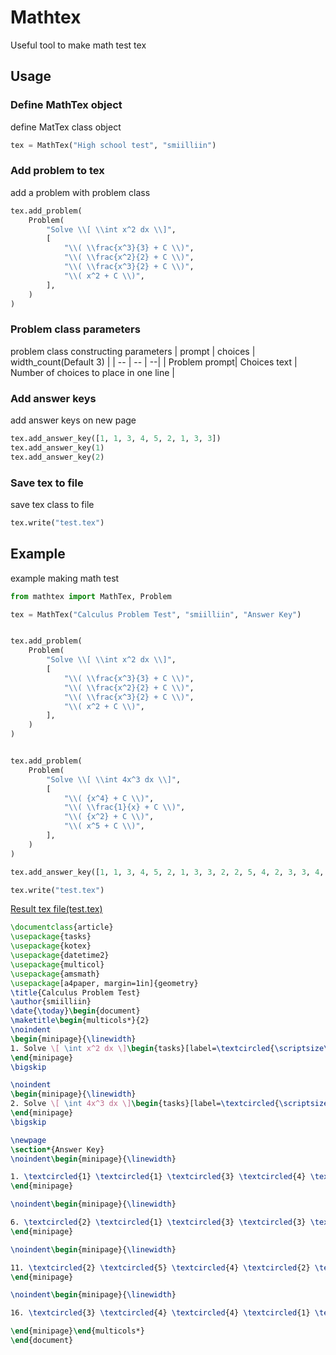 # Mathtex
Useful tool to make math test tex

## Usage

### Define MathTex object
define MatTex class object
```py
tex = MathTex("High school test", "smiilliin")
```

### Add problem to tex
add a problem with problem class
```py
tex.add_problem(
    Problem(
        "Solve \\[ \\int x^2 dx \\]",
        [
            "\\( \\frac{x^3}{3} + C \\)",
            "\\( \\frac{x^2}{2} + C \\)",
            "\\( \\frac{x^3}{2} + C \\)",
            "\\( x^2 + C \\)",
        ],
    )
)
```
### Problem class parameters
problem class constructing parameters
| prompt | choices  | width_count(Default 3) |
| -- | -- | --|
| Problem prompt| Choices text | Number of choices to place in one line |

### Add answer keys
add answer keys on new page
```py
tex.add_answer_key([1, 1, 3, 4, 5, 2, 1, 3, 3])
tex.add_answer_key(1)
tex.add_answer_key(2)
```

### Save tex to file
save tex class to file
```py
tex.write("test.tex")
```

## Example
example making math test
```py
from mathtex import MathTex, Problem

tex = MathTex("Calculus Problem Test", "smiilliin", "Answer Key")


tex.add_problem(
    Problem(
        "Solve \\[ \\int x^2 dx \\]",
        [
            "\\( \\frac{x^3}{3} + C \\)",
            "\\( \\frac{x^2}{2} + C \\)",
            "\\( \\frac{x^3}{2} + C \\)",
            "\\( x^2 + C \\)",
        ],
    )
)


tex.add_problem(
    Problem(
        "Solve \\[ \\int 4x^3 dx \\]",
        [
            "\\( {x^4} + C \\)",
            "\\( \\frac{1}{x} + C \\)",
            "\\( {x^2} + C \\)",
            "\\( x^5 + C \\)",
        ],
    )
)

tex.add_answer_key([1, 1, 3, 4, 5, 2, 1, 3, 3, 2, 2, 5, 4, 2, 3, 3, 4, 4, 1, 2])

tex.write("test.tex")
```
[Result tex file(test.tex)](./test.pdf)
```tex
\documentclass{article}
\usepackage{tasks}
\usepackage{kotex}
\usepackage{datetime2}
\usepackage{multicol}
\usepackage{amsmath}
\usepackage[a4paper, margin=1in]{geometry}
\title{Calculus Problem Test}
\author{smiilliin}
\date{\today}\begin{document}
\maketitle\begin{multicols*}{2}
\noindent
\begin{minipage}{\linewidth}
1. Solve \[ \int x^2 dx \]\begin{tasks}[label=\textcircled{\scriptsize\arabic*},label-width=13pt](3)\task \( \frac{x^3}{3} + C \)\task \( \frac{x^2}{2} + C \)\task \( \frac{x^3}{2} + C \)\task \( x^2 + C \)\end{tasks}
\end{minipage}
\bigskip

\noindent
\begin{minipage}{\linewidth}
2. Solve \[ \int 4x^3 dx \]\begin{tasks}[label=\textcircled{\scriptsize\arabic*},label-width=13pt](3)\task \( {x^4} + C \)\task \( \frac{1}{x} + C \)\task \( {x^2} + C \)\task \( x^5 + C \)\end{tasks}
\end{minipage}
\bigskip

\newpage
\section*{Answer Key}
\noindent\begin{minipage}{\linewidth}

1. \textcircled{1} \textcircled{1} \textcircled{3} \textcircled{4} \textcircled{5} 
\end{minipage}

\noindent\begin{minipage}{\linewidth}

6. \textcircled{2} \textcircled{1} \textcircled{3} \textcircled{3} \textcircled{2} 
\end{minipage}

\noindent\begin{minipage}{\linewidth}

11. \textcircled{2} \textcircled{5} \textcircled{4} \textcircled{2} \textcircled{3} 
\end{minipage}

\noindent\begin{minipage}{\linewidth}

16. \textcircled{3} \textcircled{4} \textcircled{4} \textcircled{1} \textcircled{2} 

\end{minipage}\end{multicols*}
\end{document}
```